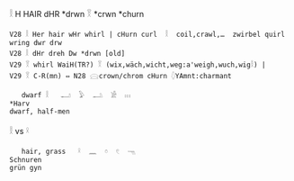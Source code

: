 𓎛 H HAIR dHR  *drwn 𓎝 *crwn *churn  
```  
V28	𓎛 Her hair wHr whirl | cHurn curl  𓎛  coil,crawl,…  zwirbel quirl wring dwr drw  
V28	𓎛 dHr dreh Dw *drwn [old]  
V29	𓎝 whirl WaiH(TR?) 𓎝 (wix,wäch,wicht,weg:a'weigh,wuch,wig𓎛) |  
V29	𓎝 C-R(mn) ⇔ N28 𓈍crown/chrom cHurn 𓆭YAmnt:charmant  

   dwarf 𓎛   𓂝  𓅱  𓂢  𓀀  𓏥  
*Harv  
dwarf, half-men  
```  

𓎛 vs 𓍲  
```  
   hair, grass   𓍲  𓈖  𓏌  𓏲  𓁸  
Schnuren  
grün gyn  
```  